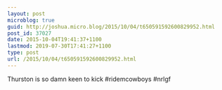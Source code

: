 ```yaml
---
layout: post
microblog: true
guid: http://joshua.micro.blog/2015/10/04/t650591592600829952.html
post_id: 37027
date: 2015-10-04T19:41:37+1100
lastmod: 2019-07-30T17:41:27+1100
type: post
url: /2015/10/04/t650591592600829952.html
---
```

Thurston is so damn keen to kick #ridemcowboys #nrlgf
